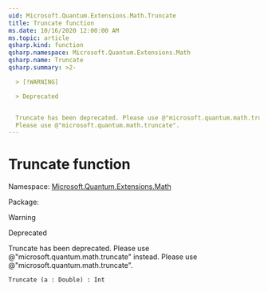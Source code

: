 ```yaml
---
uid: Microsoft.Quantum.Extensions.Math.Truncate
title: Truncate function
ms.date: 10/16/2020 12:00:00 AM
ms.topic: article
qsharp.kind: function
qsharp.namespace: Microsoft.Quantum.Extensions.Math
qsharp.name: Truncate
qsharp.summary: >2-

  > [!WARNING]

  > Deprecated


  Truncate has been deprecated. Please use @"microsoft.quantum.math.truncate" instead.
  Please use @"microsoft.quantum.math.truncate".
---
```


# Truncate function

Namespace: [Microsoft.Quantum.Extensions.Math](xref:Microsoft.Quantum.Extensions.Math)

Package: [](https://nuget.org/packages/)


> [!WARNING]
> Deprecated
Truncate has been deprecated. Please use @"microsoft.quantum.math.truncate" instead.Please use @"microsoft.quantum.math.truncate".

```Q#
Truncate (a : Double) : Int
```
